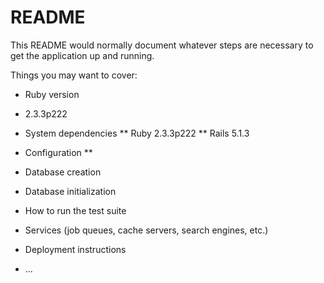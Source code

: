 # README

This README would normally document whatever steps are necessary to get the
application up and running.

Things you may want to cover:

* Ruby version
- 2.3.3p222

* System dependencies
  ** Ruby 2.3.3p222
  ** Rails 5.1.3

* Configuration
  **

* Database creation

* Database initialization

* How to run the test suite

* Services (job queues, cache servers, search engines, etc.)

* Deployment instructions

* ...
